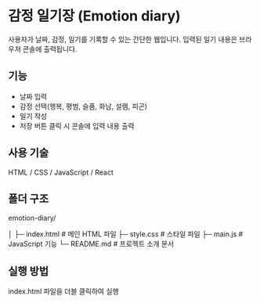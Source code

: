 # 감정 일기장 (Emotion diary)
사용자가 날짜, 감정, 일기를 기록할 수 있는 간단한 웹입니다. 입력된 일기 내용은 브라우저 콘솔에 출력됩니다. 

## 기능
- 날짜 입력
- 감정 선택(행복, 평범, 슬픔, 화남, 설렘, 피곤)
- 일기 작성
- 저장 버튼 클릭 시 콘솔에 입력 내용 출력
  
## 사용 기술
HTML / CSS / JavaScript / React

## 폴더 구조
emotion-diary/

│
├─ index.html # 메인 HTML 파일
├─ style.css # 스타일 파일
├─ main.js # JavaScript 기능
└─ README.md # 프로젝트 소개 문서

## 실행 방법
index.html 파일을 더블 클릭하여 실행
